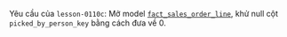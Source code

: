 Yêu cầu của `lesson-0110c`: Mở model [`fact_sales_order_line`](../models/analytics/fact_sales_order_line.sql), khử null cột `picked_by_person_key` bằng cách đưa về 0.

